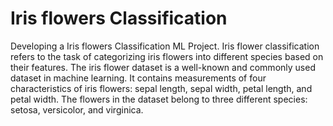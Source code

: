 # Iris flowers Classification
Developing a Iris flowers Classification ML Project.
Iris flower classification refers to the task of categorizing iris flowers into different species based on their features. The iris flower dataset is a well-known and commonly used dataset in machine learning. It contains measurements of four characteristics of iris flowers: sepal length, sepal width, petal length, and petal width. The flowers in the dataset belong to three different species: setosa, versicolor, and virginica.


